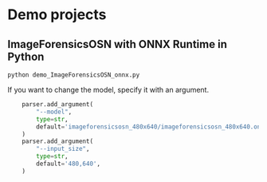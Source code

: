 # Demo projects

## ImageForensicsOSN with ONNX Runtime in Python
```
python demo_ImageForensicsOSN_onnx.py
```

If you want to change the model, specify it with an argument.
```python
    parser.add_argument(
        "--model",
        type=str,
        default='imageforensicsosn_480x640/imageforensicsosn_480x640.onnx',
    )
    parser.add_argument(
        "--input_size",
        type=str,
        default='480,640',
    )
```

